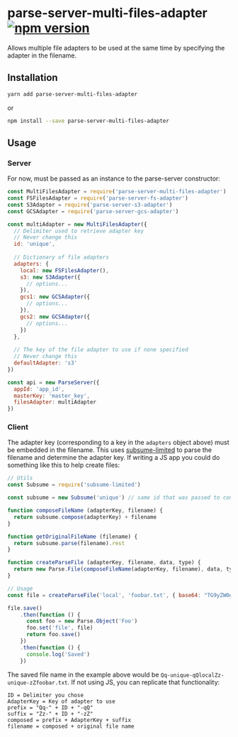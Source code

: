 # parse-server-multi-files-adapter [![npm version](https://img.shields.io/npm/v/parse-server-multi-files-adapter.svg?style=flat)](https://www.npmjs.com/package/parse-server-multi-files-adapter)

Allows multiple file adapters to be used at the same time by specifying the adapter in the filename.

## Installation

```bash
yarn add parse-server-multi-files-adapter
```
or
```bash
npm install --save parse-server-multi-files-adapter
```

## Usage

### Server

For now, must be passed as an instance to the parse-server constructor:

```javascript
const MultiFilesAdapter = require('parse-server-multi-files-adapter')
const FSFilesAdapter = require('parse-server-fs-adapter')
const S3Adapter = require('parse-server-s3-adapter')
const GCSAdapter = require('parse-server-gcs-adapter')

const multiAdapter = new MultiFilesAdapter({
  // Delimiter used to retrieve adapter key
  // Never change this
  id: 'unique', 
  
  // Dictionary of file adapters
  adapters: {
    local: new FSFilesAdapter(),
    s3: new S3Adapter({
      // options...
    }),
    gcs1: new GCSAdapter({
      // options...
    }),
    gcs2: new GCSAdapter({
      // options...
    })
  },
  
  // The key of the file adapter to use if none specified
  // Never change this
  defaultAdapter: 's3'
})

const api = new ParseServer({
  appId: 'app_id',
  masterKey: 'master_key',
  filesAdapter: multiAdapter
})
```

### Client

The adapter key (corresponding to a key in the `adapters` object above) must be embedded in the filename.
This uses [subsume-limited](https://github.com/stephentuso/subsume-limited) to parse the filename and determine the adapter key.
If writing a JS app you could do something like this to help create files:

```javascript
// Utils
const Subsume = require('subsume-limited')

const subsume = new Subsume('unique') // same id that was passed to constructor on server

function composeFileName (adapterKey, filename) {
  return subsume.compose(adapterKey) + filename
}

function getOriginalFileName (filename) {
  return subsume.parse(filename).rest
}

function createParseFile (adapterKey, filename, data, type) {
  return new Parse.File(composeFileName(adapterKey, filename), data, type)
}

// Usage
const file = createParseFile('local', 'foobar.txt', { base64: "TG9yZW0gSXBzdW0gRG9sb3I=" })

file.save()
    .then(function () {
      const foo = new Parse.Object('Foo')
      foo.set('file', file)
      return foo.save()
    })
    .then(function () {
      console.log('Saved')
    })
```

The saved file name in the example above would be `Qq-unique-qQlocalZz-unique-zZfoobar.txt`.
If not using JS, you can replicate that functionality:

```
ID = Delimiter you chose
AdapterKey = Key of adapter to use
prefix = "Qq-" + ID + "-qQ"
suffix = "Zz-" + ID + "-zZ"
composed = prefix + AdapterKey + suffix
filename = composed + original file name
```
